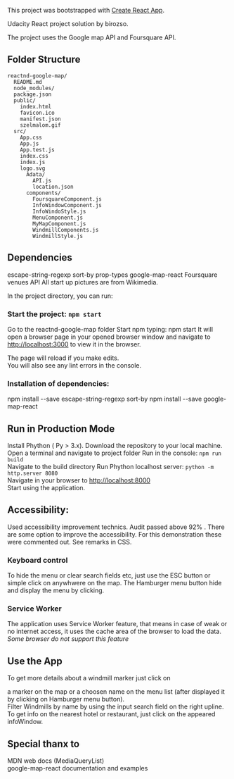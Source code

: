 This project was bootstrapped with [Create React App](https://github.com/facebookincubator/create-react-app).


Udacity React project solution by birozso.

The project uses the Google map API and Foursquare API.



## Folder Structure


```
reactnd-google-map/
  README.md
  node_modules/
  package.json
  public/
    index.html
    favicon.ico
    manifest.json
    szelmalom.gif
  src/
    App.css
    App.js
    App.test.js
    index.css
    index.js
    logo.svg
      Adata/
        API.js
        location.json
      components/
        FoursquareComponent.js
        InfoWindowComponent.js
        InfoWindoStyle.js
        MenuComponent.js
        MyMapComponent.js
        WindmillComponents.js
        WindmillStyle.js

```



## Dependencies

escape-string-regexp 
sort-by
prop-types
google-map-react
Foursquare venues API
All start up pictures are from Wikimedia.

In the project directory, you can run:

### Start the project: `npm start`

Go to the reactnd-google-map folder
Start npm typing: npm start
It will open a browser page in your opened browser window and navigate to 
[http://localhost:3000](http://localhost:3000) to view it in the browser.

The page will reload if you make edits.<br>
You will also see any lint errors in the console.

### Installation of dependencies:

npm install --save escape-string-regexp sort-by
npm install --save google-map-react

## Run in Production Mode
Install Phython ( Py > 3.x).
Download the repository to your local machine.<br>
Open a terminal and navigate to project folder
Run in the console:
`npm run build`
<br>Navigate to the build directory
Run Phython localhost server:
`python -m http.server 8080`
<br>Navigate in your browser to [http://localhost:8000](http://localhost:8000)
<br>Start using the application.

## Accessibility:

Used accessibility improvement technics. Audit passed above 92% .
There are some option to improve the accessibility. For this demonstration
these were commented out. See remarks in CSS.

### Keyboard control

To hide the menu or clear search fields etc, just use the ESC button or simple click on anywhwere on the map.
The Hamburger menu button hide and display the menu by clicking.

### Service Worker
The application uses Service Worker feature, that means in case of weak or no internet access, it uses the cache area of the browser to load the data. *Some browser do not support this feature*

## Use the App

To get more details about a windmill marker just click on

a marker on the map or
a choosen name on the menu list (after displayed it by clicking on Hamburger menu button).<br>
Filter Windmills by name by using the input search field on the right upline.
To get info on the nearest hotel or restaurant, just click on the appeared infoWindow.




## Special thanx to 
MDN web docs (MediaQueryList)<br>
google-map-react documentation and examples

